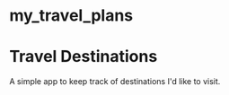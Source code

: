 # my_travel_plans
# Travel Destinations
A simple app to keep track of destinations I'd like to visit.
